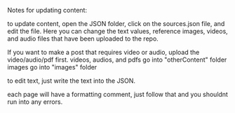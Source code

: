 Notes for updating content:

to update content, open the JSON folder, click on the sources.json file, and edit the file. 
Here you can change the text values, reference images, videos, and audio files that have been uploaded to the repo.

If you want to make a post that requires video or audio, upload the video/audio/pdf first.
videos, audios, and pdfs go into "otherContent" folder
images go into "images" folder

to edit text, just write the text into the JSON.

each page will have a formatting comment, just follow that and you shouldnt run into any errors.
